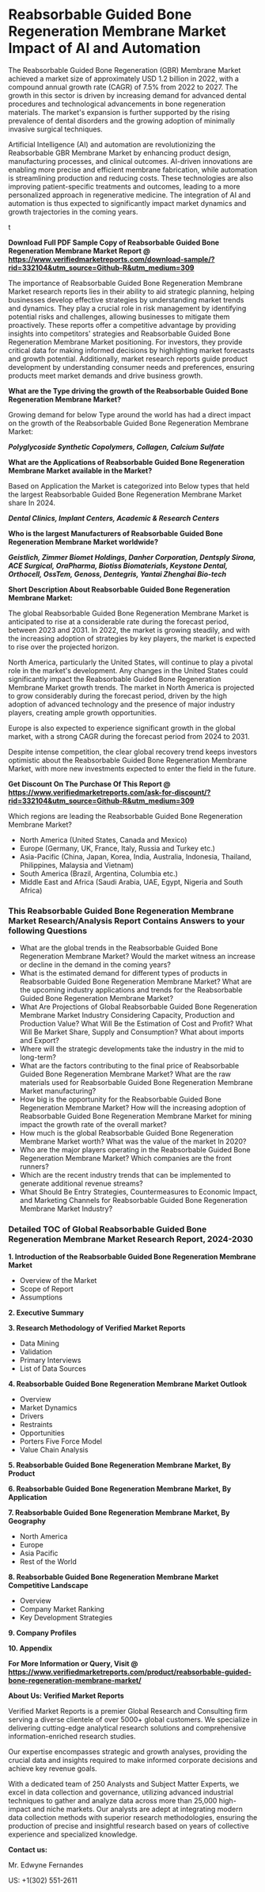 <meta name="title" content="Global Reabsorbable Guided Bone Regeneration Membrane Market Impact of AI and Automation"><meta name="description" content="The Reabsorbable Guided Bone Regeneration (GBR) Membrane Market achieved a market size of approximately USD 1.2 billion in 2022, with a compound annual growth rate (CA"><meta name="title" content="Reabsorbable Guided Bone Regeneration Membrane Market Size, Share, Scope, Trends, Growth, Opportunities, Analysis, Forecast"><h1>Reabsorbable Guided Bone Regeneration Membrane Market Impact of AI and Automation</h1><p>The Reabsorbable Guided Bone Regeneration (GBR) Membrane Market achieved a market size of approximately USD 1.2 billion in 2022, with a compound annual growth rate (CAGR) of 7.5% from 2022 to 2027. The growth in this sector is driven by increasing demand for advanced dental procedures and technological advancements in bone regeneration materials. The market's expansion is further supported by the rising prevalence of dental disorders and the growing adoption of minimally invasive surgical techniques.</p><p>Artificial Intelligence (AI) and automation are revolutionizing the Reabsorbable GBR Membrane Market by enhancing product design, manufacturing processes, and clinical outcomes. AI-driven innovations are enabling more precise and efficient membrane fabrication, while automation is streamlining production and reducing costs. These technologies are also improving patient-specific treatments and outcomes, leading to a more personalized approach in regenerative medicine. The integration of AI and automation is thus expected to significantly impact market dynamics and growth trajectories in the coming years.</p>t</p><p id="" class=""><strong>Download Full PDF Sample Copy of Reabsorbable Guided Bone Regeneration Membrane Market Report @ <a href="https://www.verifiedmarketreports.com/download-sample/?rid=332104&utm_source=Github-R&utm_medium=309" target="_blank">https://www.verifiedmarketreports.com/download-sample/?rid=332104&utm_source=Github-R&utm_medium=309</a></strong></p><p>The importance of&nbsp;Reabsorbable Guided Bone Regeneration Membrane Market research reports lies in their ability to aid strategic planning, helping businesses develop effective strategies by understanding market trends and dynamics. They play a crucial role in risk management by identifying potential risks and challenges, allowing businesses to mitigate them proactively. These reports offer a competitive advantage by providing insights into competitors' strategies and Reabsorbable Guided Bone Regeneration Membrane Market positioning. For investors, they provide critical data for making informed decisions by highlighting market forecasts and growth potential. Additionally, market research reports guide product development by understanding consumer needs and preferences, ensuring products meet market demands and drive business growth.</p><p><strong>What are the&nbsp;Type driving the growth of the Reabsorbable Guided Bone Regeneration Membrane Market?</strong></p><p id="" class="">Growing demand for below Type around the world has had a direct impact on the growth of the Reabsorbable Guided Bone Regeneration Membrane Market:</p><em><strong>Polyglycoside Synthetic Copolymers, Collagen, Calcium Sulfate</strong></em></p><strong>What are the&nbsp;Applications&nbsp;of Reabsorbable Guided Bone Regeneration Membrane Market available in the Market?</strong></p><p id="" class="">Based on Application the Market is categorized into Below types that held the largest Reabsorbable Guided Bone Regeneration Membrane Market share In 2024.</p><em><strong>Dental Clinics, Implant Centers, Academic & Research Centers</strong></em></p><strong>Who is the largest Manufacturers of Reabsorbable Guided Bone Regeneration Membrane Market worldwide?</strong></p><p><em><strong>Geistlich, Zimmer Biomet Holdings, Danher Corporation, Dentsply Sirona, ACE Surgical, OraPharma, Biotiss Biomaterials, Keystone Dental, Orthocell, OssTem, Genoss, Dentegris, Yantai Zhenghai Bio-tech</strong></em></p><p id="" class=""><strong>Short Description About Reabsorbable Guided Bone Regeneration Membrane Market:</strong></p><p>The global Reabsorbable Guided Bone Regeneration Membrane Market is anticipated to rise at a considerable rate during the forecast period, between 2023 and 2031. In 2022, the market is growing steadily, and with the increasing adoption of strategies by key players, the market is expected to rise over the projected horizon.</p><p>North America, particularly the United States, will continue to play a pivotal role in the market's development. Any changes in the United States could significantly impact the Reabsorbable Guided Bone Regeneration Membrane Market growth trends. The market in North America is projected to grow considerably during the forecast period, driven by the high adoption of advanced technology and the presence of major industry players, creating ample growth opportunities.</p><p>Europe is also expected to experience significant growth in the global market, with a strong CAGR during the forecast period from 2024 to 2031.</p><p>Despite intense competition, the clear global recovery trend keeps investors optimistic about the Reabsorbable Guided Bone Regeneration Membrane Market, with more new investments expected to enter the field in the future.</p><p id="" class=""><strong>Get Discount On The Purchase Of This Report @ <a href="https://www.verifiedmarketreports.com/ask-for-discount/?rid=332104&utm_source=Github-R&utm_medium=309" target="_blank">https://www.verifiedmarketreports.com/ask-for-discount/?rid=332104&utm_source=Github-R&utm_medium=309</a></strong></p>Which regions are leading the Reabsorbable Guided Bone Regeneration Membrane Market?</p><ul><li>North America (United States, Canada and Mexico)</li><li>Europe (Germany, UK, France, Italy, Russia and Turkey etc.)</li><li>Asia-Pacific (China, Japan, Korea, India, Australia, Indonesia, Thailand, Philippines, Malaysia and Vietnam)</li><li>South America (Brazil, Argentina, Columbia etc.)</li><li>Middle East and Africa (Saudi Arabia, UAE, Egypt, Nigeria and South Africa)</li></ul><h3 id="" class="">This Reabsorbable Guided Bone Regeneration Membrane Market Research/Analysis Report Contains Answers to your following Questions</h3><ul><li>What are the global trends in the Reabsorbable Guided Bone Regeneration Membrane Market? Would the market witness an increase or decline in the demand in the coming years?</li><li>What is the estimated demand for different types of products in Reabsorbable Guided Bone Regeneration Membrane Market? What are the upcoming industry applications and trends for the Reabsorbable Guided Bone Regeneration Membrane Market?</li><li>What Are Projections of Global Reabsorbable Guided Bone Regeneration Membrane Market Industry Considering Capacity, Production and Production Value? What Will Be the Estimation of Cost and Profit? What Will Be Market Share, Supply and Consumption? What about imports and Export?</li><li>Where will the strategic developments take the industry in the mid to long-term?</li><li>What are the factors contributing to the final price of Reabsorbable Guided Bone Regeneration Membrane Market? What are the raw materials used for Reabsorbable Guided Bone Regeneration Membrane Market manufacturing?</li><li>How big is the opportunity for the Reabsorbable Guided Bone Regeneration Membrane Market? How will the increasing adoption of Reabsorbable Guided Bone Regeneration Membrane Market for mining impact the growth rate of the overall market?</li><li>How much is the global Reabsorbable Guided Bone Regeneration Membrane Market worth? What was the value of the market In 2020?</li><li>Who are the major players operating in the Reabsorbable Guided Bone Regeneration Membrane Market? Which companies are the front runners?</li><li>Which are the recent industry trends that can be implemented to generate additional revenue streams?</li><li>What Should Be Entry Strategies, Countermeasures to Economic Impact, and Marketing Channels for Reabsorbable Guided Bone Regeneration Membrane Market Industry?</li></ul><h3 id="" class="">Detailed TOC of Global Reabsorbable Guided Bone Regeneration Membrane Market Research Report, 2024-2030</h3><p id="" class=""><strong>1. Introduction of the Reabsorbable Guided Bone Regeneration Membrane Market</strong></p><ul><li>Overview of the Market</li><li>Scope of Report</li><li>Assumptions</li></ul><p id="" class=""><strong>2. Executive Summary</strong></p><p id="" class=""><strong>3. Research Methodology of Verified Market Reports</strong></p><ul><li>Data Mining</li><li>Validation</li><li>Primary Interviews</li><li>List of Data Sources</li></ul><p id="" class=""><strong>4. Reabsorbable Guided Bone Regeneration Membrane Market Outlook</strong></p><ul><li>Overview</li><li>Market Dynamics</li><li>Drivers</li><li>Restraints</li><li>Opportunities</li><li>Porters Five Force Model</li><li>Value Chain Analysis</li></ul><p id="" class=""><strong>5. Reabsorbable Guided Bone Regeneration Membrane Market, By Product</strong></p><p id="" class=""><strong>6. Reabsorbable Guided Bone Regeneration Membrane Market, By Application</strong></p><p id="" class=""><strong>7. Reabsorbable Guided Bone Regeneration Membrane Market, By Geography</strong></p><ul><li>North America</li><li>Europe</li><li>Asia Pacific</li><li>Rest of the World</li></ul><p id="" class=""><strong>8. Reabsorbable Guided Bone Regeneration Membrane Market Competitive Landscape</strong></p><ul><li>Overview</li><li>Company Market Ranking</li><li>Key Development Strategies</li></ul><p id="" class=""><strong>9. Company Profiles</strong></p><p id="" class=""><strong>10. Appendix</strong></p><p id="" class=""><strong>For More Information or Query, Visit @ <a href="https://www.verifiedmarketreports.com/product/reabsorbable-guided-bone-regeneration-membrane-market/" target="_blank">https://www.verifiedmarketreports.com/product/reabsorbable-guided-bone-regeneration-membrane-market/</a></strong></p><p id="" class=""><strong>About Us: Verified Market Reports</strong></p><p id="" class="">Verified Market Reports is a premier Global Research and Consulting firm serving a diverse clientele of over 5000+ global customers. We specialize in delivering cutting-edge analytical research solutions and comprehensive information-enriched research studies.</p><p id="" class="">Our expertise encompasses strategic and growth analyses, providing the crucial data and insights required to make informed corporate decisions and achieve key revenue goals.</p><p id="" class="">With a dedicated team of 250 Analysts and Subject Matter Experts, we excel in data collection and governance, utilizing advanced industrial techniques to gather and analyze data across more than 25,000 high-impact and niche markets. Our analysts are adept at integrating modern data collection methods with superior research methodologies, ensuring the production of precise and insightful research based on years of collective experience and specialized knowledge.</p><p id="" class=""><strong>Contact us:</strong></p><p id="" class="">Mr. Edwyne Fernandes</p><p id="" class="">US: +1(302) 551-2611</p>